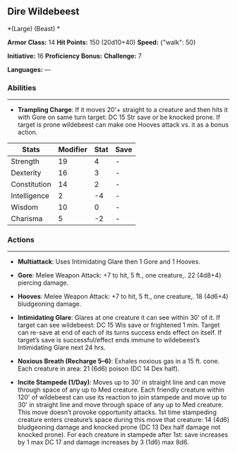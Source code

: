## Dire Wildebeest
*(Large) (Beast) *

**Armor Class:** 14
**Hit Points:** 150 (20d10+40)
**Speed:** {"walk": 50}

**Initiative:** 16
**Proficiency Bonus:**
**Challenge:** 7

**Languages:** —

### Abilities
 --- 
- **Trampling Charge**: If it moves 20'+ straight to a creature and then hits it with Gore on same turn target: DC 15 Str save or be knocked prone. If target is prone wildebeest can make one Hooves attack vs. it as a bonus action.



| Stats | Modifier | Stat | Save
| ---- | ---- | ---- | ---- |
| Strength | 19 | 4 | - |
| Dexterity | 16 | 3 | - |
| Constitution | 14 | 2 | - |
| Intelligence | 2 | -4 | - |
| Wisdom | 10 | 0 | - |
| Charisma | 5 | -2 | - |

### Actions
 --- 
- **Multiattack**: Uses Intimidating Glare then 1 Gore and 1 Hooves.

- **Gore**: Melee Weapon Attack: +7 to hit, 5 ft., one creature,. 22 (4d8+4) piercing damage.

- **Hooves**: Melee Weapon Attack: +7 to hit, 5 ft., one creature,. 18 (4d6+4) bludgeoning damage.

- **Intimidating Glare**: Glares at one creature it can see within 30' of it. If target can see wildebeest: DC 15 Wis save or frightened 1 min. Target can re-save at end of each of its turns success ends effect on itself. If target’s save is successful/effect ends immune to wildebeest’s Intimidating Glare next 24 hrs.

- **Noxious Breath (Recharge 5–6)**: Exhales noxious gas in a 15 ft. cone. Each creature in area: 21 (6d6) poison (DC 14 Dex half).

- **Incite Stampede (1/Day)**: Moves up to 30' in straight line and can move through space of any up to Med creature. Each friendly creature within 120' of wildebeest can use its reaction to join stampede and move up to 30' in straight line and move through space of any up to Med creature. This move doesn’t provoke opportunity attacks. 1st time stampeding creature enters creature’s space during this move that creature: 14 (4d6) bludgeoning damage and knocked prone (DC 13 Dex half damage not knocked prone). For each creature in stampede after 1st: save increases by 1 max DC 17 and damage increases by 3 (1d6) max 8d6.

